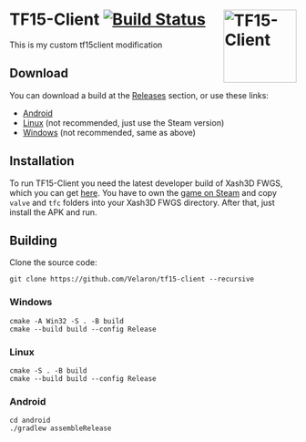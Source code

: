 # TF15-Client [![Build Status](https://github.com/Velaron/tf15-client/actions/workflows/build.yml/badge.svg)](https://github.com/Velaron/tf15-client/actions) <img align="right" width="128" height="128" src="https://github.com/Velaron/tf15-client/raw/master/android/app/src/main/ic_launcher-playstore.png" alt="TF15-Client" />
This is my custom tf15client modification

## Download
You can download a build at the [Releases](https://github.com/Velaron/tf15-client/releases/tag/continuous) section, or use these links:
* [Android](https://github.com/Velaron/tf15-client/releases/download/continuous/tf15-client.apk)
* [Linux](https://github.com/Velaron/tf15-client/releases/download/continuous/tf15-client_linux.tar.gz) (not recommended, just use the Steam version)
* [Windows](https://github.com/Velaron/tf15-client/releases/download/continuous/tf15-client_win32.zip) (not recommended, same as above)

## Installation
To run TF15-Client you need the latest developer build of Xash3D FWGS, which you can get [here](https://github.com/FWGS/xash3d-fwgs/releases/tag/continuous).
You have to own the [game on Steam](https://store.steampowered.com/app/20/Team_Fortress_Classic/) and copy `valve` and `tfc` folders into your Xash3D FWGS directory.
After that, just install the APK and run.

## Building
Clone the source code:
```
git clone https://github.com/Velaron/tf15-client --recursive
```
### Windows
```
cmake -A Win32 -S . -B build
cmake --build build --config Release
```
### Linux
```
cmake -S . -B build
cmake --build build --config Release
```
### Android
```
cd android
./gradlew assembleRelease
```
